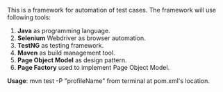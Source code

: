 This is a framework for automation of test cases. The framework will use following tools:
1. **Java** as programming language.
2. **Selenium** Webdriver as browser automation.
3. **TestNG** as testing framework.
4. **Maven** as build management tool.
5. **Page Object Model** as design pattern. 
6. **Page Factory** used to implement Page Object Model.


<b>Usage</b>:  mvn test -P "profileName" from terminal at pom.xml's location.